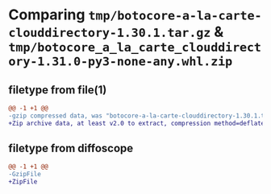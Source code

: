 # Comparing `tmp/botocore-a-la-carte-clouddirectory-1.30.1.tar.gz` & `tmp/botocore_a_la_carte_clouddirectory-1.31.0-py3-none-any.whl.zip`

## filetype from file(1)

```diff
@@ -1 +1 @@
-gzip compressed data, was "botocore-a-la-carte-clouddirectory-1.30.1.tar", last modified: Thu Jul  6 01:44:46 2023, max compression
+Zip archive data, at least v2.0 to extract, compression method=deflate
```

## filetype from diffoscope

```diff
@@ -1 +1 @@
-GzipFile
+ZipFile
```

